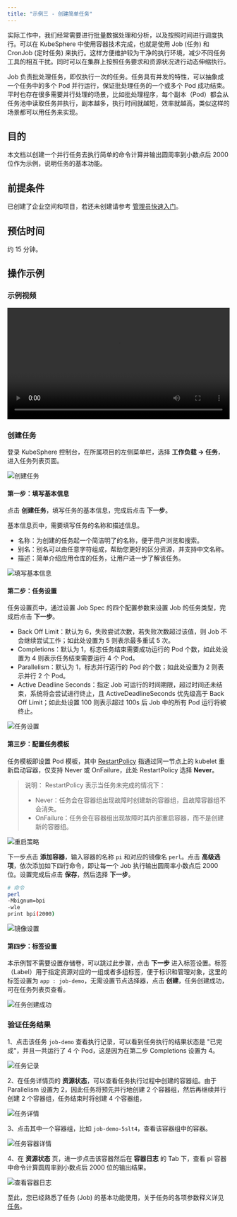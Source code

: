```yaml
---
title: "示例三 - 创建简单任务"
---
```


实际工作中，我们经常需要进行批量数据处理和分析，以及按照时间进行调度执行。可以在 KubeSphere 中使用容器技术完成，也就是使用 Job (任务) 和 CronJob (定时任务) 来执行。这样方便维护较为干净的执行环境，减少不同任务工具的相互干扰。同时可以在集群上按照任务要求和资源状况进行动态伸缩执行。

Job 负责批处理任务，即仅执行一次的任务。任务具有并发的特性，可以抽象成一个任务中的多个 Pod 并行运行，保证批处理任务的一个或多个 Pod 成功结束。平时也存在很多需要并行处理的场景，比如批处理程序，每个副本（Pod）都会从任务池中读取任务并执行，副本越多，执行时间就越短，效率就越高，类似这样的场景都可以用任务来实现。

## 目的

本文档以创建一个并行任务去执行简单的命令计算并输出圆周率到小数点后 2000 位作为示例，说明任务的基本功能。

## 前提条件

已创建了企业空间和项目，若还未创建请参考 [管理员快速入门](../../quick-start/admin-quick-start)。

## 预估时间

约 15 分钟。

## 操作示例

### 示例视频

<video controls="controls" style="width: 100% !important; height: auto !important;">
  <source type="video/mp4" src="https://kubesphere-docsvideo.gd2.qingstor.com/demo3-job.mp4">
</video>

### 创建任务

登录 KubeSphere 控制台，在所属项目的左侧菜单栏，选择 **工作负载 → 任务**，进入任务列表页面。

![创建任务](/demo3-create-job.png)

#### 第一步：填写基本信息

点击 **创建任务**，填写任务的基本信息，完成后点击 **下一步**。

基本信息页中，需要填写任务的名称和描述信息。

- 名称：为创建的任务起一个简洁明了的名称，便于用户浏览和搜索。
- 别名：别名可以由任意字符组成，帮助您更好的区分资源，并支持中文名称。
- 描述：简单介绍应用仓库的任务，让用户进一步了解该任务。

![填写基本信息](/ae-demo-job1.png)

#### 第二步：任务设置

任务设置页中，通过设置 Job Spec 的四个配置参数来设置 Job 的任务类型，完成后点击 **下一步**。

- Back Off Limit：默认为 6，失败尝试次数，若失败次数超过该值，则 Job 不会继续尝试工作；如此处设置为 5 则表示最多重试 5 次。
- Completions：默认为 1，标志任务结束需要成功运行的 Pod 个数，如此处设置为 4 则表示任务结束需要运行 4 个 Pod。
- Parallelism：默认为 1，标志并行运行的 Pod 的个数；如此处设置为 2 则表示并行 2 个 Pod。
- Active Deadline Seconds：指定 Job 可运行的时间期限，超过时间还未结束，系统将会尝试进行终止，且 ActiveDeadlineSeconds 优先级高于 Back Off Limit；如此处设置 100 则表示超过 100s 后 Job 中的所有 Pod 运行将被终止。

![任务设置](/demo-job-setting.png)

#### 第三步：配置任务模板

任务模板即设置 Pod 模板，其中 [RestartPolicy](https://kubernetes.io/docs/concepts/workloads/pods/pod-lifecycle/#restart-policy) 指通过同一节点上的 kubelet 重新启动容器，仅支持 Never 或 OnFailure，此处 RestartPolicy 选择 **Never**。

> 说明：
> RestartPolicy 表示当任务未完成的情况下：
> - Never：任务会在容器组出现故障时创建新的容器组，且故障容器组不会消失。
> - OnFailure：任务会在容器组出现故障时其内部重启容器，而不是创建新的容器组。

![重启策略](/demo3-job-restartpolicy.png)

下一步点击 **添加容器**，输入容器的名称 `pi` 和对应的镜像名 `perl`。点击 **高级选项**，依次添加如下四行命令，即让每一个 Job 执行输出圆周率小数点后 2000 位。设置完成后点击 **保存**，然后选择 **下一步**。

```bash
# 命令
perl
-Mbignum=bpi
-wle
print bpi(2000)
```

![镜像设置](/job-demo-container.png)

#### 第四步：标签设置

本示例暂不需要设置存储卷，可以跳过此步骤，点击 **下一步** 进入标签设置。标签（Label）用于指定资源对应的一组或者多组标签，便于标识和管理对象，这里的标签设置为 `app : job-demo`，无需设置节点选择器，点击 **创建**，任务创建成功，可在任务列表页查看。

![任务创建成功](/demo3-job-list.png)

### 验证任务结果

1、点击该任务 `job-demo` 查看执行记录，可以看到任务执行的结果状态是 "已完成"，并且一共运行了 4 个 Pod，这是因为在第二步 Completions 设置为 4。

![任务记录](/demo3-job-execution-record.png)

2、在任务详情页的 **资源状态**，可以查看任务执行过程中创建的容器组。由于 Parallelism 设置为 2，因此任务将预先并行地创建 2 个容器组，然后再继续并行创建 2 个容器组，任务结束时将创建 4 个容器组，

![任务详情](/demo3-job-creation-details.png)

3、点击其中一个容器组，比如 `job-demo-5slt4`，查看该容器组中的容器。

![任务容器详情](/demo3-job-container.png)

4、在 **资源状态** 页，进一步点击该容器然后在 **容器日志** 的 Tab 下，查看 pi 容器中命令计算圆周率到小数点后 2000 位的输出结果。

![查看容器日志](/demo3-container-log.png)


至此，您已经熟悉了任务 (Job) 的基本功能使用，关于任务的各项参数释义详见 [任务](../../workload/jobs)。
